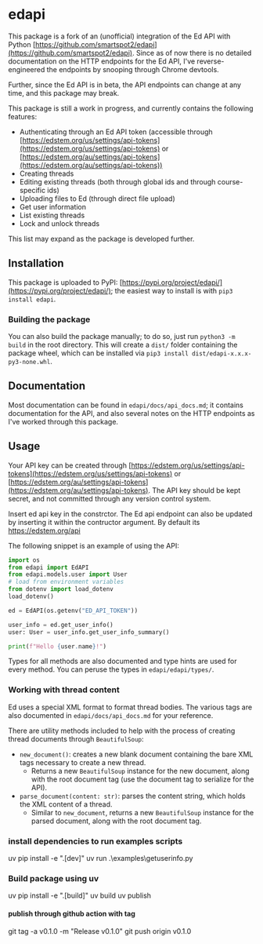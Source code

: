 # edapi

This package is a fork of an (unofficial) integration of the Ed API with Python [https://github.com/smartspot2/edapi](https://github.com/smartspot2/edapi). Since as of now there is no detailed documentation on the HTTP endpoints for the Ed API, I've reverse-engineered the endpoints by snooping through Chrome devtools.

Further, since the Ed API is in beta, the API endpoints can change at any time, and this package may break.

This package is still a work in progress, and currently contains the following features:

- Authenticating through an Ed API token (accessible through [https://edstem.org/us/settings/api-tokens](https://edstem.org/us/settings/api-tokens) or [https://edstem.org/au/settings/api-tokens](https://edstem.org/au/settings/api-tokens))
- Creating threads
- Editing existing threads (both through global ids and through course-specific ids)
- Uploading files to Ed (through direct file upload)
- Get user information
- List existing threads
- Lock and unlock threads

This list may expand as the package is developed further.

## Installation

This package is uploaded to PyPI: [https://pypi.org/project/edapi/](https://pypi.org/project/edapi/); the easiest way to install is with `pip3 install edapi`.

### Building the package

You can also build the package manually; to do so, just run `python3 -m build` in the root directory. This will create a `dist/` folder containing the package wheel, which can be installed via `pip3 install dist/edapi-x.x.x-py3-none.whl`.

## Documentation

Most documentation can be found in `edapi/docs/api_docs.md`; it contains documentation for the API, and also several notes on the HTTP endpoints as I've worked through this package.

## Usage

Your API key can be created through [https://edstem.org/us/settings/api-tokens](https://edstem.org/us/settings/api-tokens) or [https://edstem.org/au/settings/api-tokens](https://edstem.org/au/settings/api-tokens). The API key should be kept secret, and not committed through any version control system.

Insert ed api key in the constrctor. The Ed api endpoint can also be updated by inserting it within the contructor argument. By default its https://edstem.org/api

The following snippet is an example of using the API:

```python
import os
from edapi import EdAPI
from edapi.models.user import User
# load from environment variables
from dotenv import load_dotenv
load_dotenv()

ed = EdAPI(os.getenv("ED_API_TOKEN"))

user_info = ed.get_user_info()
user: User = user_info.get_user_info_summary()

print(f"Hello {user.name}!")
```

Types for all methods are also documented and type hints are used for every method. You can peruse the types in `edapi/edapi/types/`.

### Working with thread content

Ed uses a special XML format to format thread bodies. The various tags are also documented in `edapi/docs/api_docs.md` for your reference.

There are utility methods included to help with the process of creating thread documents through `BeautifulSoup`:

- `new_document()`: creates a new blank document containing the bare XML tags necessary to create a new thread.
  - Returns a new `BeautifulSoup` instance for the new document, along with the root document tag (use the document tag to serialize for the API).
- `parse_document(content: str)`: parses the content string, which holds the XML content of a thread.
  - Similar to `new_document`, returns a new `BeautifulSoup` instance for the parsed document, along with the root document tag.

### install dependencies to run examples scripts

uv pip install -e ".[dev]"
uv run .\examples\getuserinfo.py

### Build package using uv

uv pip install -e ".[build]"
uv build
uv publish

#### publish through github action with tag

git tag -a v0.1.0 -m "Release v0.1.0"
git push origin v0.1.0
